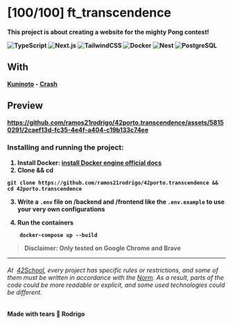 # [100/100] ft_transcendence
<b> This project is about creating a website for the mighty Pong contest!<b>

![TypeScript](https://img.shields.io/badge/-TypeScript-3178C6?logo=TypeScript&logoColor=fff&style=flat")
![Next.js](https://img.shields.io/badge/-Next.js-000?logo=Next.js&style=plastic")
![TailwindCSS](https://img.shields.io/badge/-Tailwind-06B6D4?logo=TailwindCss&logoColor=fff&style=plastic")
![Docker](https://img.shields.io/badge/-Docker-2496ED?logo=Docker&logoColor=fff&style=flat")
![Nest](https://img.shields.io/badge/-Nestjs-E0234E?logo=Nestjs&style=flat")
![PostgreSQL](https://img.shields.io/badge/-PostgreSQL-4169E1?logo=PostgreSQL&logoColor=fff&style=flat")

## With
[Kuninoto](https://github.com/Kuninoto/42_ft_transcendence) - [Crash](https://github.com/RealMadnessWorld)

## Preview
https://github.com/ramos21rodrigo/42porto.transcendence/assets/58150291/2caef13d-fc35-4e4f-a404-c19b133c74ee

### Installing and running the project:
1. Install Docker: [install Docker engine official docs](https://docs.docker.com/engine/install/)
2. Clone && cd

```
git clone https://github.com/ramos21rodrigo/42porto.transcendence && cd 42porto.transcendence
 ```
3. Write a ` .env ` file on /backend and /frontend like the ` .env.example ` to use your very own configurations 

4. Run the containers
```
    docker-compose up --build
```
> Disclaimer: Only tested on Google Chrome and Brave
___
###### At  [42School](https://en.wikipedia.org/wiki/42_(school)), every project has specific rules or restrictions, and some of them must be written in accordance with the [Norm](https://github.com/42School/norminette). As a result, parts of the code could be more readable or explicit, and some used technologies could be different.
Made with tears 🥲 Rodrigo

 

